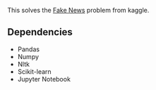 This solves the [Fake News](https://www.kaggle.com/competitions/fake-news) problem from kaggle.

## Dependencies

* Pandas
* Numpy
* Nltk
* Scikit-learn
* Jupyter Notebook

